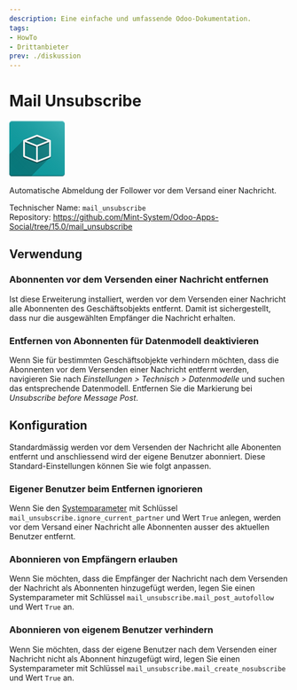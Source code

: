 ```yaml
---
description: Eine einfache und umfassende Odoo-Dokumentation.
tags:
- HowTo
- Drittanbieter
prev: ./diskussion
---
```

# Mail Unsubscribe
![icon_oms_box](assets/icon_oms_box.png)

Automatische Abmeldung der Follower vor dem Versand einer Nachricht.
 
Technischer Name: `mail_unsubscribe`\
Repository: <https://github.com/Mint-System/Odoo-Apps-Social/tree/15.0/mail_unsubscribe>

## Verwendung

### Abonnenten vor dem Versenden einer Nachricht entfernen

Ist diese Erweiterung installiert, werden vor dem Versenden einer Nachricht alle Abonnenten des Geschäftsobjekts entfernt. Damit ist sichergestellt, dass nur die ausgewählten Empfänger die Nachricht erhalten.

### Entfernen von Abonnenten für Datenmodell deaktivieren

Wenn Sie für bestimmten Geschäftsobjekte verhindern möchten, dass die Abonnenten vor dem Versenden einer Nachricht entfernt werden, navigieren Sie nach *Einstellungen > Technisch > Datenmodelle* und suchen das entsprechende Datenmodell. Entfernen Sie die Markierung bei *Unsubscribe before Message Post*.

## Konfiguration

Standardmässig werden vor dem Versenden der Nachricht alle Abonenten entfernt und anschliessend wird der eigene Benutzer abonniert. Diese Standard-Einstellungen können Sie wie folgt anpassen.

### Eigener Benutzer beim  Entfernen ignorieren

Wenn Sie den [Systemparameter](Entwicklung.md#Systemparameter%20anlegen) mit Schlüssel `mail_unsubscribe.ignore_current_partner` und Wert `True` anlegen, werden vor dem Versand einer Nachricht alle Abonnenten ausser des aktuellen Benutzer entfernt.

### Abonnieren von Empfängern erlauben

Wenn Sie möchten, dass die Empfänger der Nachricht nach dem Versenden der Nachricht als Abonnenten hinzugefügt werden, legen Sie einen Systemparameter mit Schlüssel `mail_unsubscribe.mail_post_autofollow` und Wert `True` an. 

### Abonnieren von eigenem Benutzer verhindern

Wenn Sie möchten, dass der eigene Benutzer nach dem Versenden einer Nachricht nicht als Abonnent hinzugefügt wird, legen Sie einen Systemparameter mit Schlüssel `mail_unsubscribe.mail_create_nosubscribe` und Wert `True` an. 
